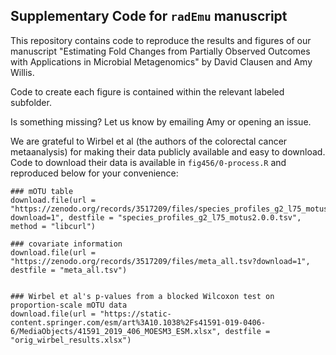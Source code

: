 ## Supplementary Code for `radEmu` manuscript

This repository contains code to reproduce the results and figures of our manuscript "Estimating Fold Changes from Partially Observed Outcomes with Applications in Microbial Metagenomics" by David Clausen and Amy Willis. 

Code to create each figure is contained within the relevant labeled subfolder. 

Is something missing? Let us know by emailing Amy or opening an issue. 

We are grateful to Wirbel et al (the authors of the colorectal cancer metaanalysis) for making their data publicly available and easy to download. Code to download their data is available in `fig456/0-process.R` and reproduced below for your convenience:

```
### mOTU table
download.file(url = "https://zenodo.org/records/3517209/files/species_profiles_g2_l75_motus2.0.0.tsv?download=1", destfile = "species_profiles_g2_l75_motus2.0.0.tsv", method = "libcurl")

### covariate information
download.file(url = "https://zenodo.org/records/3517209/files/meta_all.tsv?download=1", destfile = "meta_all.tsv")


### Wirbel et al's p-values from a blocked Wilcoxon test on proportion-scale mOTU data
download.file(url = "https://static-content.springer.com/esm/art%3A10.1038%2Fs41591-019-0406-6/MediaObjects/41591_2019_406_MOESM3_ESM.xlsx", destfile = "orig_wirbel_results.xlsx")
```

